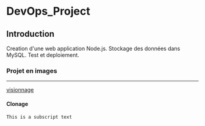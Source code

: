 # DevOps_Project
## Introduction
Creation d'une web application Node.js. Stockage des données dans MySQL. Test et deploiement.
### Projet en images
---
[visionnage](ANNEX/ANNEXE.md)

#### Clonage
	This is a subscript text
